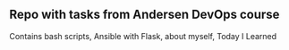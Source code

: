 ## Repo with tasks from Andersen DevOps course

Contains bash scripts, Ansible with Flask, about myself, Today I Learned
